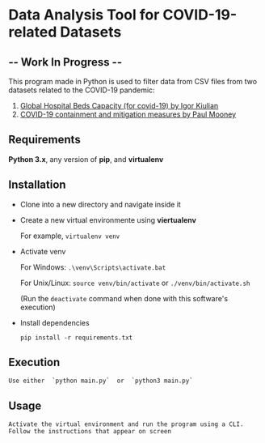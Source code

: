 # Data Analysis Tool for COVID-19-related Datasets

## -- Work In Progress --

This program made in Python is used to filter data from CSV files from two datasets related to the COVID-19 pandemic:

1. [Global Hospital Beds Capacity (for covid-19) by Igor Kiulian](https://www.kaggle.com/ikiulian/global-hospital-beds-capacity-for-covid19)
2. [COVID-19 containment and mitigation measures by Paul Mooney](https://www.kaggle.com/paultimothymooney/covid19-containment-and-mitigation-measures)


## Requirements

**Python 3.x**, any version of **pip**, and **virtualenv**


## Installation

- Clone into a new directory and navigate inside it

- Create a new virtual environmente using **viertualenv**

    For example, `virtualenv venv`

- Activate venv

    For Windows: `.\venv\Scripts\activate.bat`

    For Unix/Linux: `source venv/bin/activate` or `./venv/bin/activate.sh`

    (Run the `deactivate` command when done with this software's execution)

- Install dependencies

    `pip install -r requirements.txt`


## Execution

    Use either  `python main.py`  or  `python3 main.py`


## Usage

    Activate the virtual environment and run the program using a CLI. Follow the instructions that appear on screen